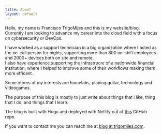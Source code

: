 ```yaml
---
title: About
layout: default
---
```


Hello, my name is Francisco TrigoMijes and this is my website/blog.
Currently I am looking to advance my career into the cloud field with a focus on cybersecurity or DevOps.  

I have worked as a support technician in a big organization where I acted as the on-call person for nights, supporting more than 800 on-shift employees and 2000+ devices both on site and remote.  
I also have experience supporting the infrastrucre of a nationwide financial institution, where I helped to improve some of their workflows making them more efficent.  

Some others of my interests are homelabs, playing guitar, technology and videogames.  

The purpose of this blog is mostly to just write about things that I like, thing that I do, and things that I learn.

The blog is built with Hugo and deployed with Netlify out of [this](https://github.com/FranciscoTrigo/trigomijesBlog) GitHub repo.


If you want to contact me you can reach me at [blog at trigomijes.com](mailto://blog@trigomijes.com). 
